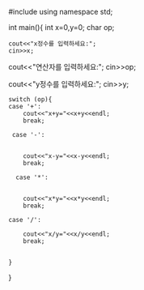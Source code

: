 
#include <iostream>
using namespace std;

int main(){
    int x=0,y=0;
    char op;
   
    cout<<"x정수를 입력하세요:";
    cin>>x;

   cout<<"연산자를 입력하세요:";
cin>>op;
   
 cout<<"y정수를 입력하세요:";
 cin>>y;

    switch (op){
    case '+':
        cout<<"x+y="<<x+y<<endl;
        break;
    
     case '-':
    
    
        cout<<"x-y="<<x-y<<endl;
        break;
    
      case '*':
     
        
        cout<<"x*y="<<x*y<<endl;
        break;
    
    case '/':
    
        cout<<"x/y="<<x/y<<endl;
        break;

      
    }
    
    
}
